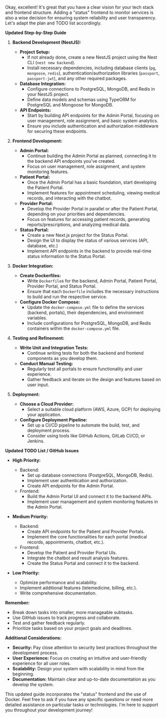 Okay, excellent! It's great that you have a clear vision for your tech stack and frontend structure. Adding a "status" frontend to monitor services is also a wise decision for ensuring system reliability and user transparency. Let's adapt the plan and TODO list accordingly.

**Updated Step-by-Step Guide**

1. **Backend Development (NestJS):**

   * **Project Setup:**
     * If not already done, create a new NestJS project using the Nest CLI (`nest new backend`).
     * Install necessary dependencies, including database clients (`pg`, `mongoose`, `redis`), authentication/authorization libraries (`passport`, `passport-jwt`), and any other required packages.
   * **Database Integration:**
     * Configure connections to PostgreSQL, MongoDB, and Redis in your NestJS project.
     * Define data models and schemas using TypeORM for PostgreSQL and Mongoose for MongoDB.
   * **API Endpoints:**
     * Start by building API endpoints for the Admin Portal, focusing on user management, role assignment, and basic system analytics.
     * Ensure you include authentication and authorization middleware for securing these endpoints.

2. **Frontend Development:**

   * **Admin Portal:**
     * Continue building the Admin Portal as planned, connecting it to the backend API endpoints you've created.
     * Focus on user management, role assignment, and system monitoring features.
   * **Patient Portal:**
     * Once the Admin Portal has a basic foundation, start developing the Patient Portal.
     * Implement features for appointment scheduling, viewing medical records, and interacting with the chatbot.
   * **Provider Portal:**
     * Develop the Provider Portal in parallel or after the Patient Portal, depending on your priorities and dependencies.
     * Focus on features for accessing patient records, generating reports/prescriptions, and analyzing medical data.
   * **Status Portal:**
     * Create a new Next.js project for the Status Portal.
     * Design the UI to display the status of various services (API, database, etc.)
     * Implement API endpoints in the backend to provide real-time status information to the Status Portal.

3. **Docker Integration:**

   * **Create Dockerfiles:**
     * Write `Dockerfile`s for the backend, Admin Portal, Patient Portal, Provider Portal, and Status Portal.
     * Ensure that each `Dockerfile` includes the necessary instructions to build and run the respective service.
   * **Configure Docker Compose:**
     * Update the `docker-compose.yml` file to define the services (backend, portals), their dependencies, and environment variables.
     * Include configurations for PostgreSQL, MongoDB, and Redis containers within the `docker-compose.yml` file.

4. **Testing and Refinement:**

   * **Write Unit and Integration Tests:**
     * Continue writing tests for both the backend and frontend components as you develop them.
   * **Conduct Manual Testing:** 
     * Regularly test all portals to ensure functionality and user experience.
     * Gather feedback and iterate on the design and features based on user input.

5. **Deployment:**

   * **Choose a Cloud Provider:**
     * Select a suitable cloud platform (AWS, Azure, GCP) for deploying your application.
   * **Configure Deployment Pipeline:**
     * Set up a CI/CD pipeline to automate the build, test, and deployment process.
     * Consider using tools like GitHub Actions, GitLab CI/CD, or Jenkins.

**Updated TODO List / GitHub Issues**

* **High Priority:**
    * Backend:
        * Set up database connections (PostgreSQL, MongoDB, Redis).
        * Implement user authentication and authorization.
        * Create API endpoints for the Admin Portal.
    * Frontend:
        * Build the Admin Portal UI and connect it to the backend APIs.
        * Implement user management and system monitoring features in the Admin Portal.

* **Medium Priority:**

    * Backend:
        * Create API endpoints for the Patient and Provider Portals.
        * Implement the core functionalities for each portal (medical records, appointments, chatbot, etc.).
    * Frontend:
        * Develop the Patient and Provider Portal UIs.
        * Integrate the chatbot and result analysis features.
        * Create the Status Portal and connect it to the backend.

* **Low Priority:**

    * Optimize performance and scalability.
    * Implement additional features (telemedicine, billing, etc.).
    * Write comprehensive documentation.

**Remember:** 

* Break down tasks into smaller, more manageable subtasks.
* Use GitHub issues to track progress and collaborate.
* Test and gather feedback regularly.
* Prioritize tasks based on your project goals and deadlines.

**Additional Considerations:**

* **Security:** Pay close attention to security best practices throughout the development process.
* **User Experience:** Focus on creating an intuitive and user-friendly experience for all user roles.
* **Scalability:** Design your system with scalability in mind from the beginning.
* **Documentation:** Maintain clear and up-to-date documentation as you develop the system.

This updated guide incorporates the "status" frontend and the use of Docker. Feel free to ask if you have any specific questions or need more detailed assistance on particular tasks or technologies. I'm here to support you throughout your development journey! 
